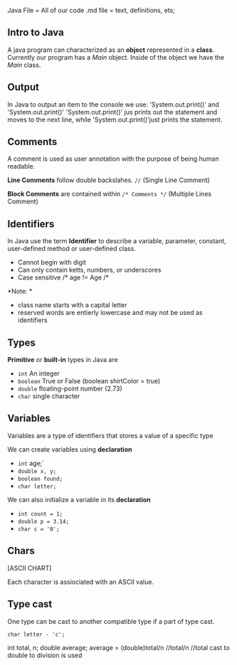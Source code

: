 
Java File = All of our code
.md file = text, definitions, ets;
## Intro to Java
A java program can characterized as an **object** represented in a **class**.
Currently our program has a *Main* object. Inside of the object we have the *Main* class.

## Output
In Java to output an item to the console we use: 'System.out.print()' and 'System.out.print()'
'System.out.print()' jus prints out the statement and moves to the next line, while 'System.out.print()'just prints the statement.



## Comments
A comment is used as user annotation with the purpose of being human readable.


**Line Comments** follow double backslahes. `//` (Single Line Comment)


**Block Comments** are contained within `/* Comments */` (Multiple Lines Comment)




## Identifiers
In Java use the term **Identifier** to describe a variable, parameter, constant, user-defined method or user-defined class.
- Cannot begin with digit
- Can only contain ketts, numbers, or underscores
- Case sensitive /* age != Age /* 

*Note: *
- class name starts with a capital letter
- reserved words are entierly lowercase and may not be used as identifiers

## Types
**Primitive** or **built-in** types in Java are
- `int` An integer
- `boolean` True or False (boolean shirtColor = true)
- `double` floating-point number (2.73)
- `char` single character

## Variables 
Variables are a type of identifiers that stores a value of a specific type

We can create variables using **declaration**
- `int` age;`
- `double x, y;`
- `boolean found;`
- `char letter;`

We can also initialize a variable in its **declaration** 
- `int count = 1;`
- `double p = 3.14;`
- `char c = '8';`

## Chars
[ASCII CHART]


Each character is assiociated with an ASCII value.

## Type cast

One type can be cast to another compatible type if a part of type cast.

`char letter - 'c';`


int total, n;
double average;
average = (double)total/n //total/n //total cast to double to 
division is used